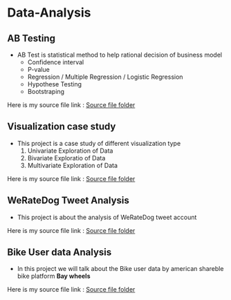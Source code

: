 # Data-Analysis 

## AB Testing
- AB Test is statistical method to help rational decision of business model
  * Confidence interval 
  * P-value
  * Regression / Multiple Regression / Logistic Regression 
  * Hypothese Testing 
  * Bootstraping 

Here is my source file link : [Source file folder](https://drive.google.com/drive/folders/1h8b_MaWmRmh1ugzvpO2UxIioRrOeezy3?usp=sharing)


## Visualization case study
- This project is a case study of different visualization type
  1. Univariate Exploration of Data
  2. Bivariate Exploratio of Data
  3. Multivariate Exploration of Data
  
Here is my source file link : [Source file folder](https://drive.google.com/drive/folders/14OCwtwosdabCbhIMsLtwu4KEcjDWY1Mp?usp=sharing)

## WeRateDog Tweet Analysis
- This project is about the analysis of WeRateDog tweet account

Here is my source file link : [Source file folder](https://drive.google.com/drive/folders/1MvOOymXwZXuK2PU8JqBCJhBxQHwM6Q72?usp=sharing)


## Bike User data Analysis 
- In this project we will talk about the Bike user data by american shareble bike platform **Bay wheels**

Here is my source file link : [Source file folder](https://drive.google.com/drive/folders/15t93iy4biXxv7GU6qhMNJx2nisBYBaR0?usp=sharing)
